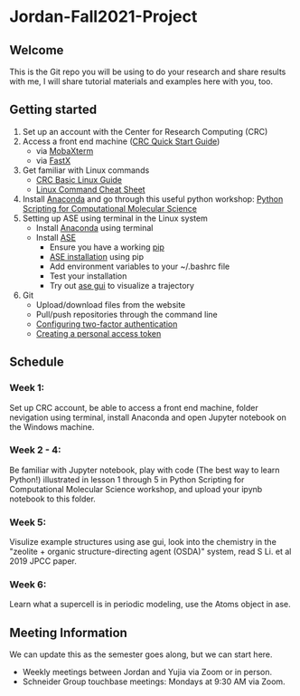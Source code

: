 # Jordan-Fall2021-Project

## Welcome

This is the Git repo you will be using to do your research and share results with me, I will share tutorial materials and examples here with you, too.

## Getting started

1. Set up an account with the Center for Research Computing (CRC)
2. Access a front end machine ([CRC Quick Start Guide](https://docs.crc.nd.edu/new_user/quick_start.html))
    - via [MobaXterm](https://mobaxterm.mobatek.net/)
    - via [FastX](https://docs.crc.nd.edu/general_pages/f/fastx.html?highlight=vpn)
3. Get familiar with Linux commands
    - [CRC Basic Linux Guide](https://docs.crc.nd.edu/new_user/linux_guide.html)
    - [Linux Command Cheat Sheet](https://www.guru99.com/linux-commands-cheat-sheet.html)
5. Install [Anaconda](https://www.anaconda.com/) and go through this useful python workshop: [Python Scripting for Computational Molecular Science](http://education.molssi.org/python_scripting_cms/index.html)
6. Setting up ASE using terminal in the Linux system
    - Install [Anaconda](https://docs.anaconda.com/anaconda/install/linux/) using terminal
    - Install [ASE](https://wiki.fysik.dtu.dk/ase/install.html)
        - Ensure you have a working [pip](https://pip.pypa.io/en/stable/getting-started/)
        - [ASE installation](https://wiki.fysik.dtu.dk/ase/install.html) using pip
        - Add environment variables to your ~/.bashrc file
        - Test your installation
        - Try out [ase gui](https://wiki.fysik.dtu.dk/ase/ase/gui/gui.html) to visualize a trajectory
8. Git
    - Upload/download files from the website
    - Pull/push repositories through the command line
    - [Configuring two-factor authentication](https://docs.github.com/en/github/authenticating-to-github/securing-your-account-with-two-factor-authentication-2fa/configuring-two-factor-authentication)
    - [Creating a personal access token](https://docs.github.com/en/github/authenticating-to-github/keeping-your-account-and-data-secure/creating-a-personal-access-token)

## Schedule

### Week 1:

Set up CRC account, be able to access a front end machine, folder nevigation using terminal, install Anaconda and open Jupyter notebook on the Windows machine.

### Week 2 - 4:

Be familiar with Jupyter notebook, play with code (The best way to learn Python!) illustrated in lesson 1 through 5 in Python Scripting for Computational Molecular Science workshop, and upload your ipynb notebook to this folder.

### Week 5:

Visulize example structures using ase gui, look into the chemistry in the "zeolite + organic structure-directing agent (OSDA)" system, read S Li. et al 2019 JPCC paper.

### Week 6:

Learn what a supercell is in periodic modeling, use the Atoms object in ase.

## Meeting Information

We can update this as the semester goes along, but we can start here.
- Weekly meetings between Jordan and Yujia via Zoom or in person.
- Schneider Group touchbase meetings: Mondays at 9:30 AM via Zoom.

